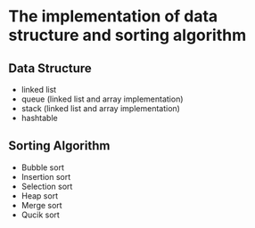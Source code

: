 # The implementation of data structure and sorting algorithm
 ## Data Structure
 * linked list
 * queue (linked list and array implementation)
 * stack (linked list and array implementation)
 * hashtable

 ## Sorting Algorithm
 * Bubble sort
 * Insertion sort
 * Selection sort
 * Heap sort
 * Merge sort
 * Qucik sort
